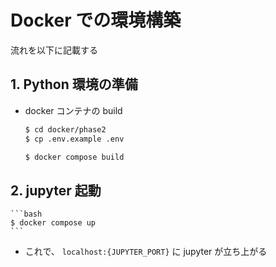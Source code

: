 # Docker での環境構築

流れを以下に記載する

## 1. Python 環境の準備

- docker コンテナの build

    ```bash
    $ cd docker/phase2
    $ cp .env.example .env

    $ docker compose build
    ```

## 2. jupyter 起動

    ```bash
    $ docker compose up
    ```

- これで、 `localhost:{JUPYTER_PORT}` に jupyter が立ち上がる
